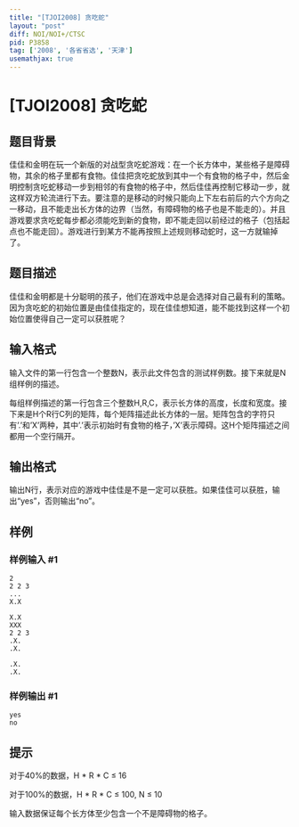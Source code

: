 ```yaml
---
title: "[TJOI2008] 贪吃蛇"
layout: "post"
diff: NOI/NOI+/CTSC
pid: P3858
tag: ['2008', '各省省选', '天津']
usemathjax: true
---
```


# [TJOI2008] 贪吃蛇
## 题目背景

佳佳和金明在玩一个新版的对战型贪吃蛇游戏：在一个长方体中，某些格子是障碍物，其余的格子里都有食物。佳佳把贪吃蛇放到其中一个有食物的格子中，然后金明控制贪吃蛇移动一步到相邻的有食物的格子中，然后佳佳再控制它移动一步，就这样双方轮流进行下去。要注意的是移动的时候只能向上下左右前后的六个方向之一移动，且不能走出长方体的边界（当然，有障碍物的格子也是不能走的）。并且游戏要求贪吃蛇每步都必须能吃到新的食物，即不能走回以前经过的格子（包括起点也不能走回）。游戏进行到某方不能再按照上述规则移动蛇时，这一方就输掉了。

## 题目描述

佳佳和金明都是十分聪明的孩子，他们在游戏中总是会选择对自己最有利的策略。因为贪吃蛇的初始位置是由佳佳指定的，现在佳佳想知道，能不能找到这样一个初始位置使得自己一定可以获胜呢？

## 输入格式

输入文件的第一行包含一个整数N，表示此文件包含的测试样例数。接下来就是N组样例的描述。

每组样例描述的第一行包含三个整数H,R,C，表示长方体的高度，长度和宽度。接下来是H个R行C列的矩阵，每个矩阵描述此长方体的一层。矩阵包含的字符只有’.’和’X’两种，其中’.’表示初始时有食物的格子，’X’表示障碍。这H个矩阵描述之间都用一个空行隔开。

## 输出格式

输出N行，表示对应的游戏中佳佳是不是一定可以获胜。如果佳佳可以获胜，输出“yes”，否则输出“no”。

## 样例

### 样例输入 #1
```
2
2 2 3
...
X.X

X.X
XXX
2 2 3
.X.
.X.

.X.
.X.

```
### 样例输出 #1
```
yes
no

```
## 提示

对于40%的数据，H \* R \* C ≤ 16

对于100%的数据，H \* R \* C ≤ 100,  N ≤ 10

输入数据保证每个长方体至少包含一个不是障碍物的格子。

